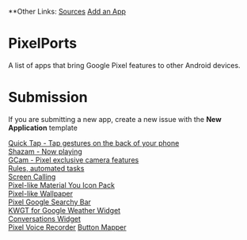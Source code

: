 **Other Links: [Sources](Sources.md) [Add an App](https://github.com/jdev082/PixelPorts/issues/new?assignees=jdev082&labels=application&template=submit-an-application.md&title=Add+%5BNAME%5D+to+the+list)
# PixelPorts
A list of apps that bring Google Pixel features to other Android devices.
# Submission
If you are submitting a new app, create a new issue with the **New Application** template

[Quick Tap - Tap gestures on the back of your phone](https://github.com/KieronQuinn/TapTap/releases/latest) \
[Shazam - Now playing](https://play.google.com/store/apps/details?id=com.shazam.android) \
[GCam - Pixel exclusive camera features](https://www.xda-developers.com/google-camera-port-hub/) \
[Rules, automated tasks](https://play.google.com/store/apps/details?id=com.arlosoft.macrodroid) \
[Screen Calling](https://play.google.com/store/apps/details?id=com.realnetworks.kontxt.voice) \
[Pixel-like Material You Icon Pack](https://play.google.com/store/apps/details?id=iconpack.onsurface.monet) \
[Pixel-like Wallpaper](https://play.google.com/store/apps/details?id=com.pashapuma.pix.wallpapers) \
[Pixel Google Searchy Bar](https://play.google.com/store/apps/details?id=rk.android.app.searchbarwidget) \
[KWGT for Google Weather Widget](https://play.google.com/store/apps/details?id=org.kustom.widget) \
[Conversations Widget](https://play.google.com/store/apps/details?id=rk.android.app.android12_notificationwidget) \
[Pixel Voice Recorder](https://www.apkmirror.com/apk/google-inc/google-recorder/google-recorder-1-0-271580629-release/google-recorder-1-0-271580629-android-apk-download/download/?key=42cfb05c2aff74717fae7957eab8bd5518a02d5c)
[Button Mapper](https://play.google.com/store/apps/details?id=flar2.homebutton&hl=en_IN)

